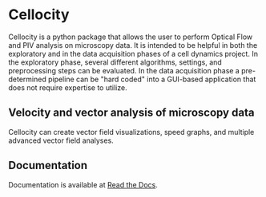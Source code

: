 # Cellocity

Cellocity is a python package that allows the user to perform Optical Flow and PIV analysis on microscopy data. It is intended to be helpful in both the exploratory and in the data acquisition phases of a cell dynamics project. In the exploratory phase, several different algorithms, settings, and preprocessing steps can be evaluated. In the data acquisition phase a pre-determined pipeline can be "hard coded" into a GUI-based application that does not require expertise to utilize. 

## Velocity and vector analysis of microscopy data

Cellocity can create vector field visualizations, speed graphs, and multiple advanced vector field analyses.

## Documentation

Documentation is available at [Read the Docs](https://cellocity.readthedocs.io/en/latest/).

